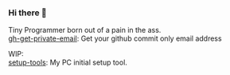 ### Hi there 👋

Tiny Programmer born out of a pain in the ass.<br>
[gh-get-private-email](https://github.com/atolycs/gh-get-private-email): Get your github commit only email address


WIP:<br>
[setup-tools](https://github.com/atolycs/setup-tools): My PC initial setup tool.



<!--
**Atolycs/Atolycs** is a ✨ _special_ ✨ repository because its `README.md` (this file) appears on your GitHub profile.

Here are some ideas to get you started:

- 🔭 I’m currently working on ...
- 🌱 I’m currently learning ...
- 👯 I’m looking to collaborate on ...
- 🤔 I’m looking for help with ...
- 💬 Ask me about ...
- 📫 How to reach me: ...
- 😄 Pronouns: ...
- ⚡ Fun fact: ...
-->
